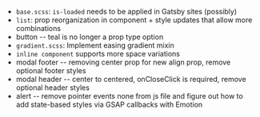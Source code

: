 - `base.scss`: `is-loaded` needs to be applied in Gatsby sites (possibly)
- `list`: prop reorganization in component + style updates that allow more combinations
- button -- teal is no longer a prop type option
- `gradient.scss`: Implement easing gradient mixin
- `inline component` supports more space variations
- modal footer -- removing center prop for new align prop, remove optional footer styles
- modal header -- center to centered, onCloseClick is required, remove optional header styles
- alert -- remove pointer events none from js file and figure out how to add state-based styles via GSAP callbacks with Emotion
